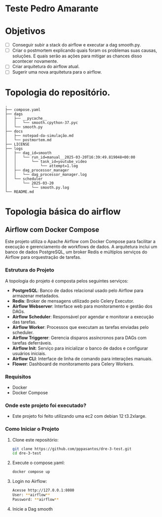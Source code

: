 # Teste Pedro Amarante

# Objetivos
- [ ] Conseguir subir a stack do airflow e executar a dag smooth.py.
- [ ] Criar o postmortem explicando quais foram os problemas suas causas, soluções. E quais serão as ações para mitigar as chances disso acontecer novamente.
- [ ] Criar arquitetura do airflow atual.
- [ ] Sugerir uma nova arquitetura para o airflow.

# Topologia do repositório.
 ```
.
├── compose.yaml
├── dags
│   ├── __pycache__
│   │   └── smooth.cpython-37.pyc
│   └── smooth.py
├── docs
│   ├── notepad-da-simulação.md
│   └── postmortem.md
├── LICENSE
├── logs
│   ├── dag_id=smooth
│   │   └── run_id=manual__2025-03-20T16:39:49.819048+00:00
│   │       └── task_id=youtube_video
│   │           └── attempt=1.log
│   ├── dag_processor_manager
│   │   └── dag_processor_manager.log
│   └── scheduler
│       └── 2025-03-20
│           └── smooth.py.log
└── README.md
 ```

 # Topologia básica do airflow

 ## Airflow com Docker Compose

Este projeto utiliza o Apache Airflow com Docker Compose para facilitar a execução e gerenciamento de workflows de dados. A arquitetura inclui um banco de dados PostgreSQL, um broker Redis e múltiplos serviços do Airflow para orquestração de tarefas.

### Estrutura do Projeto

A topologia do projeto é composta pelos seguintes serviços:

- **PostgreSQL**: Banco de dados relacional usado pelo Airflow para armazenar metadados.
- **Redis**: Broker de mensagens utilizado pelo Celery Executor.
- **Airflow Webserver**: Interface web para monitoramento e gestão dos DAGs.
- **Airflow Scheduler**: Responsável por agendar e monitorar a execução das tarefas.
- **Airflow Worker**: Processos que executam as tarefas enviadas pelo scheduler.
- **Airflow Triggerer**: Gerencia disparos assíncronos para DAGs com tarefas deferráveis.
- **Airflow Init**: Serviço para inicializar o banco de dados e configurar usuários iniciais.
- **Airflow CLI**: Interface de linha de comando para interações manuais.
- **Flower**: Dashboard de monitoramento para Celery Workers.

### Requisitos

- Docker
- Docker Compose


### Onde este projeto foi executado?

- Este projeto foi feito utilizando uma ec2 com debian 12 t3.2xlarge.

### Como Iniciar o Projeto

1. Clone este repositório:
   ```bash
   git clone https://github.com/pppasantos/dre-3-test.git
   cd dre-3-test
   ```
2. Execute o compose.yaml:
   ```bash
   docker compose up
   ```
3. Login no Airflow:
   ```bash
   Acesse http://127.0.0.1:8080
   User: **airflow**
   Password: **airflow**
   ```
4. Inicie a Dag smooth